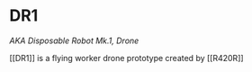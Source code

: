 # DR1
*AKA Disposable Robot Mk.1, Drone*

[[DR1]] is a flying worker drone prototype created by [[R420R]]




